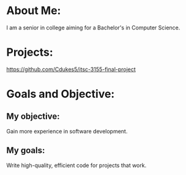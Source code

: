 # About Me:
I am a senior in college aiming for a Bachelor's in Computer Science.

# Projects:
https://github.com/Cdukes5/itsc-3155-final-project

# Goals and Objective:
## My objective:
Gain more experience in software development.
## My goals:
Write high-quality, efficient code for projects that work.
